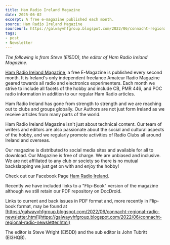 ```yaml
---
title: Ham Radio Ireland Magazine
date: 2025-06-02
excerpt: A free e-magazine published each month.
source: Ham Radio Ireland Magazine
sourceurl: https://galwayvhfgroup.blogspot.com/2022/06/connacht-regional-radio-newsletter.html
tags:
- post
- Newsletter
---
```

*The following is from Steve (EI5DD), the editor of Ham Radio Ireland Magazine.*

[Ham Radio Ireland Magazine](https://galwayvhfgroup.blogspot.com/2022/06/connacht-regional-radio-newsletter.html), a free E-Magazine is published every second month. It is Ireland's only independent freelance Amateur Radio Magazine geared towards all radio and electronics experimenters. Each month we strive to include all facets of the hobby and include CB, PMR 446, and POC radio information in addition to our regular Ham Radio articles. 

Ham Radio Ireland has gone from strength to strength and we are reaching out to clubs and groups globally. Our Authors are not just form Ireland as we receive articles from many parts of the world. 

Ham Radio Ireland Magazine isn't just about technical content. Our team of writers and editors are also passionate about the social and cultural aspects of the hobby, and we regularly promote activities of Radio Clubs all around Ireland and overseas.
 
Our magazine is distributed to social media sites and available for all to download. Our Magazine is free of charge. We are unbiased and inclusive. We are not affiliated to any club or society so there is no mutual backslapping we just get on with and enjoy the hobby!

Check out our Facebook Page [Ham Radio Ireland](https://www.facebook.com/groups/1437072523434876/).

Recently we have included links to a "Flip-Book" version of the magazine although we still retain our PDF repository on DocDroid.

Links to current and back issues in PDF format and, more recently in Flip-book format, may be found at [https://galwayvhfgroup.blogspot.com/2022/06/connacht-regional-radio-newsletter.html](https://galwayvhfgroup.blogspot.com/2022/06/connacht-regional-radio-newsletter.html)

The editor is Steve Wright (EI5DD) and the sub editor is John Tubritt (EI3HQB).